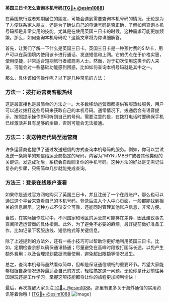 **英国三日卡怎么查询本机号码[[TG💪+ @esim1088](https://t.me/s/esim1088)]**

在英国旅行或者短期居住的朋友，可能会遇到需要查询本机号码的情况。无论是为了方便联系家人朋友，还是为了确认自己的电话号码是否正确，了解如何查询本机号码都是非常实用的技能。尤其是在使用英国三日卡的时候，这种需求可能更加频繁。那么，如何查询本机号码呢？这篇文章将为你详细解答。

首先，让我们了解一下什么是英国三日卡。英国三日卡是一种预付费的SIM卡，用户可以在英国境内使用该卡进行通话、发送短信和上网。它的优点在于价格实惠，使用便捷，非常适合短期旅行者或商务人士。然而，对于初次使用这类卡的人来说，可能会对一些基础功能感到困惑，比如如何查询本机号码就是其中之一。

那么，具体该如何操作呢？以下是几种常见的方法：

### 方法一：拨打运营商客服热线

这是最直接也是最简单的方法之一。大多数移动运营商都提供客服热线服务，用户可以通过拨打这些号码来获取自己的本机号码。通常情况下，拨通后会有语音提示，按照提示操作即可听到自己的号码。需要注意的是，在拨打电话时要确保手机已经激活并且有足够的余额，否则可能会无法接通。

### 方法二：发送特定代码至运营商

许多运营商也提供了通过发送短信的方式查询本机号码的服务。例如，你可以尝试发送一条简单的短信给运营商指定的号码，内容为“MYNUMBER”或者其他类似的关键词。发送成功后，系统会自动回复你的手机号码。这种方法的好处是无需记住复杂的步骤，只需简单几步就能完成查询。

### 方法三：登录在线账户查看

如果你是通过官方网站购买了英国三日卡，并且注册了一个在线账户，那么也可以通过这个平台来查看自己的本机号码。登录后进入个人中心页面，一般都能找到相关的信息展示。这种方式不仅安全可靠，还能同时管理其他账户信息，非常方便。

当然，在实际操作过程中，不同国家和地区的运营商可能存在差异，因此建议事先查阅所选运营商的具体指南。此外，为了避免不必要的麻烦，最好提前做好准备工作，比如记录下客服热线、短信格式等关键信息。

除了上述提到的方法外，还有一些小技巧可以帮助你更好地利用英国三日卡。比如，定期检查余额以确保通讯畅通；尽量避免在高峰时段拨打国际长途，以免产生额外费用；以及合理规划数据流量使用，避免超出限额等情况发生。

总之，查询本机号码虽然看似简单，但却是保证通信顺畅的重要环节。希望大家能够根据自身情况选择最适合自己的方式，轻松搞定这一问题。无论你是计划前往英国游玩还是工作学习，掌握这项技能都将让你的旅程更加顺利愉快！

最后，再次提醒大家关注[TG💪+ @esim1088](https://t.me/s/esim1088)，那里有更多关于海外通信的实用资讯等着你哦！[[TG💪+ @esim1088](https://t.me/s/esim1088) ![Image](https://i.postimg.cc/4NQfJmqS/Snipaste-2025-05-13-00-14-12.png)]